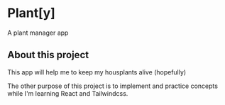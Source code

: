 # Plant[y]

A plant manager app

## About this project
This app will help me to keep my housplants alive (hopefully)

The other purpose of this project is to implement and practice concepts while I'm learning React and Tailwindcss.
